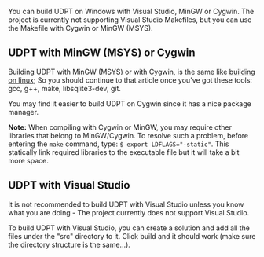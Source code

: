 You can build UDPT on Windows with Visual Studio, MinGW or Cygwin.
The project is currently not supporting Visual Studio Makefiles, but you can use the Makefile with Cygwin or MinGW (MSYS).

## UDPT with MinGW (MSYS) or Cygwin ##
Building UDPT with MinGW (MSYS) or with Cygwin, is the same like [building on linux](BuildLinux.md); So you should continue to that article once you've got these tools: gcc, g++, make, libsqlite3-dev, git.

You may find it easier to build UDPT on Cygwin since it has a nice package manager.

**Note:** When compiling with Cygwin or MinGW, you may require other libraries that belong to MinGW/Cygwin. To resolve such a problem, before entering the `make` command, type: `$ export LDFLAGS="-static"`. This statically link required libraries to the executable file but it will take a bit more space.

## UDPT with Visual Studio ##
It is not recommended to build UDPT with Visual Studio unless you know what you are doing - The project currently does not support Visual Studio.

To build UDPT with Visual Studio, you can create a solution and add all the files under the "src" directory to it. Click build and it should work (make sure the directory structure is the same...).